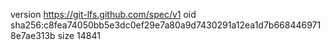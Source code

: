 version https://git-lfs.github.com/spec/v1
oid sha256:c8fea74050bb5e3dc0ef29e7a80a9d7430291a12ea1d7b6684469718e7ae313b
size 14841
